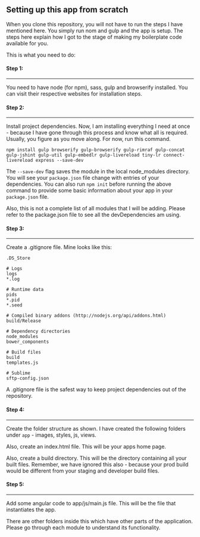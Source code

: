 ## Setting up this app from scratch

 When you clone this repository, you will not have to run the steps I have mentioned here. You simply run nom and gulp and the app is setup. The steps here explain how I got to the stage of making my boilerplate code available for you.

 This is what you need to do:

#### Step 1:
------------

You need to have node (for npm), sass, gulp and browserify installed. You can visit their respective websites for installation steps.

#### Step 2:
------------

Install project dependencies. Now, I am installing everything I need at once - because I have gone through this process and know what all is required. Usually, you figure as you move along. For now, run this command.

```
npm install gulp browserify gulp-browserify gulp-rimraf gulp-concat gulp-jshint gulp-util gulp-embedlr gulp-livereload tiny-lr connect-livereload express --save-dev
```

The `--save-dev` flag saves the module in the local node_modules directory. You will see your `package.json` file change with entries of your dependencies. You can also run `npm init` before running the above command to provide some basic information about your app in your `package.json` file.

Also, this is not a complete list of all modules that I will be adding. Please refer to the package.json file to see all the devDependencies am using.

#### Step 3:
------------

Create a .gitignore file. Mine looks like this:

```
.DS_Store

# Logs
logs
*.log

# Runtime data
pids
*.pid
*.seed

# Compiled binary addons (http://nodejs.org/api/addons.html)
build/Release

# Dependency directories
node_modules
bower_components

# Build files
build
templates.js

# Sublime
sftp-config.json
```

A .gitignore file is the safest way to keep project dependencies out of the repository.

#### Step 4: 
------------

Create the folder structure as shown. I have created the following folders under `app` - images, styles, js, views.

Also, create an index.html file. This will be your apps home page.

Also, create a build directory. This will be the directory containing all your built files. Remember, we have ignored this also - because your prod build would be different from your staging and developer build files.

#### Step 5: 
------------

Add some angular code to app/js/main.js file. This will be the file that instantiates the app.

There are other folders inside this which have other parts of the application. Please go through each module to understand its functionality.